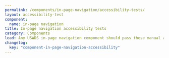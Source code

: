 ```yaml
---
permalink: /components/in-page-navigation/accessibility-tests/
layout: accessibility-test
component:
  name: in-page navigation
title: In-page navigation accessibility tests
category: Components
lead: Any USWDS in-page navigation component should pass these manual accessibility tests.
changelog:
  key: "component-in-page-navigation-accessibility"
---
```

